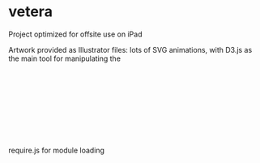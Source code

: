 # vetera

<p>Project optimized for offsite use on iPad</p>
<p>Artwork provided as Illustrator files: lots of SVG animations, with D3.js as the main tool for manipulating the <svg> elements</p>
<p>require.js for module loading</p>
